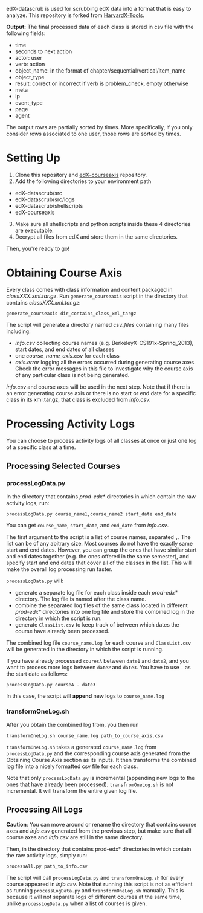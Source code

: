 edX-datascrub is used for scrubbing edX data into a format that is easy to analyze. This repository is forked from [HarvardX-Tools](http://github.com/jimwaldo/HarvardX-Tools).

**Output:** The final processed data of each class is stored in csv file with the following fields: 
* time
* seconds to next action
* actor: user
* verb: action
* object_name: in the format of chapter/sequential/vertical/item_name
* object_type
* result: correct or incorrect if verb is problem_check, empty otherwise
* meta
* ip
* event_type
* page
* agent

The output rows are partially sorted by times. More specifically, if you only consider rows associated to one user, those rows are sorted by times.

# Setting Up
1. Clone this repository and [edX-courseaxis](http://github.com/kk415kk/datascrub) repository.
2. Add the following directories to your environment path
  * edX-datascrub/src
  * edX-datascrub/src/logs
  * edX-datascrub/shellscripts
  * edX-courseaxis
3. Make sure all shellscripts and python scripts inside these 4 directories are executable.
4. Decrypt all files from edX and store them in the same directories.

Then, you're ready to go!

# Obtaining Course Axis

Every class comes with class information and content packaged in _classXXX.xml.tar.gz_. Run `generate_courseaxis` script in the directory that contains _classXXX.xml.tar.gz_:

```
generate_courseaxis dir_contains_class_xml_targz
```

The script will generate a directory named _csv_files_ containing many files including:
* _info.csv_ collecting course names (e.g. BerkeleyX-CS191x-Spring_2013), start dates, and end dates of all classes
* one _course_name_axis.csv_ for each class
* _axis.error_ logging all the errors occurred during generating course axes. Check the error messages in this file to investigate why the course axis of any particular class is not being generated.

_info.csv_ and course axes will be used in the next step. Note that if there is an error generating course axis or there is no start or end date for a specific class in its xml.tar.gz, that class is excluded from _info.csv_.

# Processing Activity Logs

You can choose to process activity logs of all classes at once or just one log of a specific class at a time.

## Processing Selected Courses

### processLogData.py

In the directory that contains _prod-edx*_ directories in which contain the raw activity logs, run:

```
processLogData.py course_name1,course_name2 start_date end_date
```
You can get `course_name`, `start_date`, and `end_date` from _info.csv_. 

The first argument to the script is a list of course names, separated `,`. The list can be of any abitrary size. Most courses do not have the exactly same start and end dates. However, you can group the ones that have similar start and end dates together (e.g. the ones offered in the same semester), and specify start and end dates that cover all of the classes in the list. This will make the overall log processing run faster.

`processLogData.py` will:
* generate a separate log file for each class inside each _prod-edx*_ directory. The log file is named after the class name.
* combine the separated log files of the same class located in different _prod-edx*_ directories into one log file and store the combined log in the directory in which the script is run.
* generate `ClassList.csv` to keep track of between which dates the course have already been processed.

The combined log file `course_name.log` for each course and `ClassList.csv` will be generated in the directory in which the script is running.

If you have already processed `couresA` between `date1` and `date2`, and you want to process more logs between `date2` and `date3`. You have to use `-` as the start date as follows:

```
processLogData.py courseA - date3
```

In this case, the script will **append** new logs to `course_name.log`

### transformOneLog.sh

After you obtain the combined log from, you then run

```
transformOneLog.sh course_name.log path_to_course_axis.csv
```

`transformOneLog.sh` takes a generated `course_name.log` from `processLogData.py` and the corresponding course axis generated from the Obtaining Course Axis section as its inputs. It then transforms the combined log file into a nicely formatted csv file for each class.

Note that only `processLogData.py` is incremental (appending new logs to the ones that have already been processed). `transfromOneLog.sh` is not incremental. It will transform the entire given log file.

## Processing All Logs

**Caution**: You can move around or rename the directory that contains course axes and _info.csv_ generated from the previous step, but make sure that all course axes and _info.csv_ are still in the same directory.

Then, in the directory that contains prod-edx* directories in which contain the raw activity logs, simply run:

```
processAll.py path_to_info.csv
```

The script will call `processLogData.py` and `transformOneLog.sh` for every course appeared in _info.csv_. Note that running this script is not as efficient as running `processLogData.py` and `transformOneLog.sh` manually. This is because it will not separate logs of different courses at the same time, unlike `processLogData.py` when a list of courses is given.

